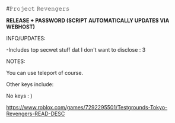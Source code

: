 #𝙿𝚛𝚘𝚓𝚎𝚌𝚝 𝚁𝚎𝚟𝚎𝚗𝚐𝚎𝚛𝚜

**RELEASE + PASSWORD (SCRIPT AUTOMATICALLY UPDATES VIA WEBHOST)**

INFO/UPDATES:

-Includes top secwet stuff dat I don't want to disclose : 3

NOTES: 

You can use teleport of course.

Other keys include: 

No keys : )

https://www.roblox.com/games/7292295501/Testgrounds-Tokyo-Revengers-READ-DESC
